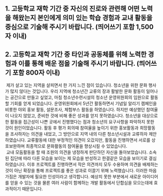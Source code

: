 ## 1. 고등학교 재학 기간 중 자신의 진로와 관련해 어떤 노력을 해왔는지 본인에게 의미 있는 학습 경험과 교내 활동을 중심으로 기술해 주시기 바랍니다. (띄어쓰기 포함 1,500자 이내)  


## 2. 고등학교 재학 기간 중 타인과 공동체를 위해 노력한 경험과 이를 통해 배운 점을 기술해 주시기 바랍니다. (띄어쓰기 포함 800자 이내)  

&nbsp;제가 살고 있는 지역을 살피면서 한 가지 느낀 점이 있습니다. 
청소년을 위한 문화 행사가 많지 않다는 것입니다. 
우리 지역에 청소년간 교류의 장과 활발한 문화 활동이 일어나는 공간으로 만들고 싶었고, 마침 청소년수련시설의 청소년 운영위원회의 임원으로 활동할 기회를 얻게 되었습니다. 
운영위원회에서 5년간 활동하면서 기념일 알리기 캠페인을 비롯한 야외 홍보 활동, 설문조사, 체험부스 활동을 하였습니다. 
하지만 예상했던 참여율이 나오지 않았고, 준비한 것에 비해 좋은 성과를 얻지 못하였습니다. 
청소년을 대상으로 한 활동을 접근성이 나쁜 곳에서 진행했다는 점과 청소년의 요구사항을 파악하지 못한 것이 원인이었습니다. 
활동 후 평가 회의때 참여율을 높이기 위한 홍보활동과 희망활동을 조사하자는 의견을 내었고, 그 방안으로 지역 내의 다른 청소년시설과 교류하자 제안하였습니다. 
교류활동에 대한 부정적인 의견이 오갔지만, 활동을 진행하면서 서로를 상호보완하며 최종적으로 문화활동의 참여율을 향상시킬 수 있었습니다.  
&nbsp;교내 모둠활동을 할 때 조원의 의견을 냉정하게 판단하던 자신을 돌아보았습니다. 
소속된 집단에 따라 다른 모습을 보이는 제 모습을 반성하고 한결같은 모습을 보이기로 결심하였습니다. 
이후 프로젝트를 진행하면서 작은 의견까지 모두 수용하며 의견을 배제하는 것이 아닌 확장을 통해 프로젝트를 좋은 성과로 이끌기 위해 노력했습니다. 
이러한 마음가짐은 개발자에 필요한 인성이라고 생각합니다. 
예상치 못한 부분에서 새로운 아이디어를 얻을 수 있는 것을 물론 여러 사람이 함께하는 개발 활동에서 단합심을 모으는데에 효과적이기 때문입니다.
